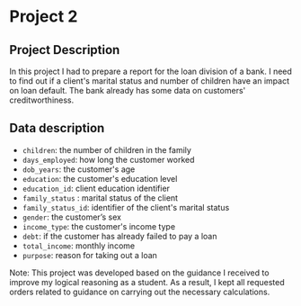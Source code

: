 # Project 2
## Project Description
In this project I had to prepare a report for the loan division of a bank. I need to find out if a client's marital status and number of children have an impact on loan default. The bank already has some data on customers' creditworthiness.

## Data description
- `children`: the number of children in the family
- `days_employed`: how long the customer worked
- `dob_years`: the customer's age
- `education`: the customer's education level
- `education_id`: client education identifier
- `family_status` : marital status of the client
- `family_status_id`: identifier of the client's marital status
- `gender`: the customer’s sex
- `income_type`: the customer's income type
- `debt`: if the customer has already failed to pay a loan
- `total_income`: monthly income
- `purpose`: reason for taking out a loan

Note: This project was developed based on the guidance I received to improve my logical reasoning as a student. As a result, I kept all requested orders related to guidance on carrying out the necessary calculations.
